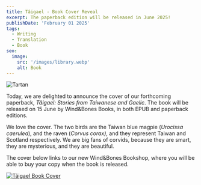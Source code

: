 ```yaml
---
title: Tâigael - Book Cover Reveal
excerpt: The paperback edition will be released in June 2025!
publishDate: 'February 01 2025'
tags:
  - Writing
  - Translation
  - Book
seo:
  image:
    src: '/images/library.webp'
    alt: Book
---
```


![Tartan](/images/library.webp)

Today, we are delighted to announce the cover of our forthcoming paperback, _Tâigael: Stories from Taiwanese and Gaelic_. The book will be released on 15 June by Wind&Bones Books, in both EPUB and paperback editions.

We love the cover. The two birds are the Taiwan blue magpie (_Urocissa caerulea_), and the raven (_Corvus corax)_, and they represent Taiwan and Scotland respectively. We are big fans of corvids, because they are smart, they are mysterious, and they are beautiful.

The cover below links to our new Wind&Bones Bookshop, where you will be able to buy your copy when the book is released.

[![Tâigael Book Cover](/images/taigael.webp)](https://books.windandbones.com/product/taigael-stories-from-taiwanese-and-gaelic)
